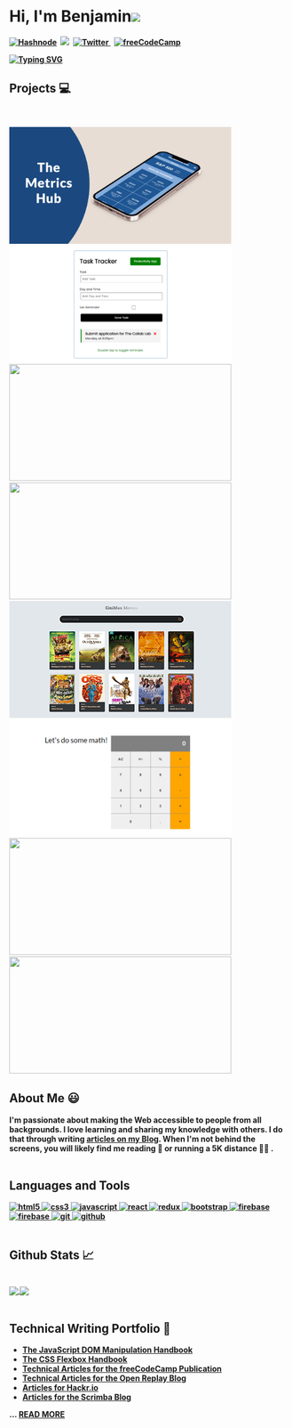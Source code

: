 <!-- ////// NAME AND BADGES ////// --> 
<p> 
  <h1 align="justify"><b>Hi, I'm Benjamin<img src="https://media.giphy.com/media/hvRJCLFzcasrR4ia7z/giphy.gif" width="30px"></h1>      
   <p align="justify">    
<!---<a href="https://hashnode.com/@benjaminSemah"><img src="https://img.shields.io/badge/PORTFOLIO-dcfaf9?style=for-the-badge&logoColor="white" alt="Hashnode" /></a>&nbsp;-->
  <a href="https://benjaminsemah.netlify.app/"><img src="https://img.shields.io/badge/MY PORTFOLIO-EFEFEF?style=for-the-badge&logoColor="white" alt="Hashnode" /></a>&nbsp;
  <a target="_blank"href="https://www.linkedin.com/in/benjaminsemah/"><img src="https://img.shields.io/badge/linkedin-%230077B5.svg?&style=for-the-badge&logo=linkedin&logoColor=white" /></a>&nbsp;
  <a href="https://twitter.com/BenjaminSemah"><img src="https://img.shields.io/badge/Twitter-1DA1F2?style=for-the-badge&logo=twitter&logoColor=white" alt="Twitter" />   </a>&nbsp;
  <a href="https://www.freecodecamp.org/news/author/benjamin-semah/"><img src="https://img.shields.io/badge/-freeCodeCamp-00471b?style=for-the-badge&logo=freeCodeCamp&logoColor=white" alt="freeCodeCamp" /></a>&nbsp; 
  </p>
</p>    
 
<!-- ANIMATED BIO TEXT -->
[<p align="justify">![Typing SVG](https://readme-typing-svg.herokuapp.com?vCenter=true&width=500&lines=Software+Developer;Freelance+Technical+Writer;Passionate+about+Web+Accessibility)](https://git.io/typing-svg)
</p> 
 

<!-- PROJECTS SECTION -->
<h2 align="justify">Projects 💻</h2>
<br />
    
<p>
<!-- PROJECTS THUMBNAILS/STATS -->   
  <img width="400" height="210" src="https://github.com/BenjaminSemah/the-metrics-hub/blob/main/appTHUMBNAIL-theMetricsHub.png" />
  <img width="400" height="210" src="https://github.com/BenjaminSemah/task-tracker/blob/main/appTHUMBNAIL-taskTracker.png" />
  <a href="https://github.com/BenjaminSemah/the-metrics-hub">
    <img width="400" height="210" align="" src="https://github-readme-stats.vercel.app/api/pin/?username=BenjaminSemah&repo=the-metrics-hub&theme=tokyonight" />
  </a>          
  <a href="https://github.com/BenjaminSemah/task-tracker">
    <img width="400" height="210" align="" src="https://github-readme-stats.vercel.app/api/pin/?username=BenjaminSemah&repo=task-tracker&theme=tokyonight" />
  </a>

  <img width="400" height="210" src="https://github.com/BenjaminSemah/cinimax-movies/blob/main/appTHUMBNAIL-cinimaxMovies.png" />
  <img width="400" height="210" src="https://github.com/BenjaminSemah/math-magicians/blob/main/appTHUMBNAIL-mathMagicians.png" />    
  <a href="https://github.com/BenjaminSemah/cinimax-movies">
    <img width="400" height="210" align="" src="https://github-readme-stats.vercel.app/api/pin/?username=BenjaminSemah&repo=cinimax-movies&theme=tokyonight" />
  </a>
  <a href="https://github.com/BenjaminSemah/math-magicians">
    <img width="400" height="210" align="" src="https://github-readme-stats.vercel.app/api/pin/?username=BenjaminSemah&repo=math-magicians&theme=tokyonight" />
  </a>
</p>

<!-- ABOUT ME -->  
<h2 align="justify">About Me 😃</h2>
<!-- <p>Timezone: Africa/Ghana (UTC+00)</p> -->
<p>I'm passionate about making the Web accessible to people from all backgrounds. I love learning and sharing my knowledge with others. I do that through writing <a href="https://www.clippings.me/benjaminsemah">articles on my Blog</a>. When I'm not behind the screens, you will likely find me reading 📖 or running a 5K distance 🏃‍♂️ .

<br>
<br>
    
<!-- LANGUAGES AND TOOLS -->  
<h2>Languages and Tools</h2>
</p>
  <a href="https://www.w3.org/html/" target="_blank"> 
    <img src="https://img.shields.io/badge/html-E34F26.svg?style=for-the-badge&logo=html5&logoColor=white" alt="html5"/> 
  </a>
  <a href="https://www.w3schools.com/css/" target="_blank">
    <img src="https://img.shields.io/badge/css-1572B6.svg?style=for-the-badge&logo=css3&logoColor=white" alt="css3"/>
  </a>
  <a href="https://developer.mozilla.org/en-US/docs/Web/JavaScript" target="_blank"> 
    <img src="https://img.shields.io/badge/Javascript-F7DF1E.svg?style=for-the-badge&logo=javascript&logoColor=black" alt="javascript"/> 
  </a>
  <a href="https://reactjs.org/" target="_blank"> 
    <img src="https://img.shields.io/badge/reactjs-61DAFB.svg?style=for-the-badge&logo=react&logoColor=black" alt="react"/> 
  </a>
  <a href="https://redux.js.org" target="_blank"> 
    <img src="https://img.shields.io/badge/redux-764ABC.svg?style=for-the-badge&logo=redux&logoColor=white" alt="redux"/> 
  </a> 
  <a href="https://getbootstrap.com" target="_blank">
    <img src="https://img.shields.io/badge/bootstrap-7952B3.svg?style=for-the-badge&logo=bootstrap&logoColor=white" alt="bootstrap"/>
  </a>
  <a href="https://firebase.google.com/" target="_blank">
    <img src="https://img.shields.io/badge/firebase-FFCA28.svg?style=for-the-badge&logo=firebase&logoColor=black" alt="firebase"/>
  </a>
  <a href="https://netlify.com/" target="_blank">
    <img src="https://img.shields.io/badge/netlify-00C7B7.svg?style=for-the-badge&logo=netlify&logoColor=black" alt="firebase"/>
  </a>
  <a href="https://git-scm.com/" target="_blank">
    <img src="https://img.shields.io/badge/git-F05032.svg?style=for-the-badge&logo=git&logoColor=white" alt="git"/>
  </a>
  <a href="https://github.com/ELanza-48" target="_blank">
    <img src="https://img.shields.io/badge/github-181717.svg?style=for-the-badge&logo=github&logoColor=white" alt="github" />
  </a>
     
<!--     /////////// BACKEND TO BE ADDED LATER ///////////// -->
<!--   <a href="https://www.ruby-lang.org/fr/" target="_blank"> 
    <img src="https://img.shields.io/badge/Ruby-CC342D?style=for-the-badge&logo=ruby&logoColor=white" alt="ruby"/> 
  </a>
  <a href="https://rubyonrails.org/" target="_blank"> 
    <img src="https://img.shields.io/badge/Ruby_on_Rails-CC0000?style=for-the-badge&logo=ruby-on-rails&logoColor=white" alt="ruby on rails"/> 
  </a>
  <a href="https://www.mysql.com/" target="_blank"> 
    <img src="https://img.shields.io/badge/MySQL-005C84?style=for-the-badge&logo=mysql&logoColor=white" alt="mysql"/>
  </a> -->

<br>
<br>
<!-- LANGUAGES AND TOOLS --> 
    
<h2 align="justify"> Github Stats 📈 </h2>  
<br>

<a align="justify" href="https://github.com/BenjaminSemah/BenjaminSemah">
  <img align="center" src="https://github-readme-stats.vercel.app/api?username=benjaminsemah&hide=java,html,tex&title_color=ffffff&text_color=c9cacc&icon_color=2bbc8a&bg_color=1d1f21&langs_count=3" />
</a>
<a href="https://github.com//BenjaminSemah/BenjaminSemah">
  <img align="center" src="https://github-readme-stats.vercel.app/api/top-langs/?username=BenjaminSemah&hide=html,tex&title_color=ffffff&text_color=c9cacc&icon_color=2bbc8a&bg_color=1d1f21&langs_count=3" />
</a>


    
<!--[![Benjamin's GitHub stats](https://github-readme-stats.vercel.app/api?username=benjaminsemah)](https://github.com/anuraghazra/github-readme-stats)-->
    
<br>
<br>
<h2 align="justify"> Technical Writing Portfolio 📝 </h2>
    
<!-- BLOG-POST-LIST:START -->
    
- [The JavaScript DOM Manipulation Handbook](https://www.freecodecamp.org/news/the-javascript-dom-manipulation-handbook/)
- [The CSS Flexbox Handbook](https://www.freecodecamp.org/news/the-css-flexbox-handbook/)
- [Technical Articles for the freeCodeCamp Publication](https://www.freecodecamp.org/news/author/benjamin-semah/)
- [Technical Articles for the Open Replay Blog](https://blog.openreplay.com/authors/benjamin-semah/)
- [Articles for Hackr.io](https://hackr.io/blog/author/benjamin-semah)
- [Articles for the Scrimba Blog](https://scrimba.com/articles/author/benjamin/)

... [READ MORE](https://www.clippings.me/benjaminsemah)
<!-- BLOG-POST-LIST:END -->

<!-- [![Benjamin's GitHub stats](https://github-readme-stats.vercel.app/api?username=benjaminsemah)](https://github.com/anuraghazra/github-readme-stats) -->



